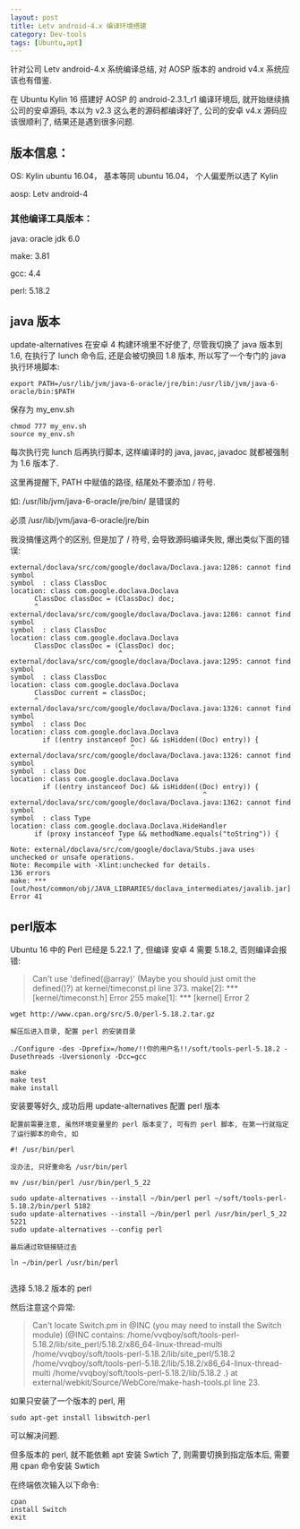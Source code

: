 ```yaml
---
layout: post
title: Letv android-4.x 编译环境搭建
category: Dev-tools
tags: [Ubuntu,apt]
---
```


针对公司 Letv android-4.x 系统编译总结, 对 AOSP 版本的 android v4.x 系统应该也有借鉴.

在 Ubuntu Kylin 16 搭建好 AOSP 的 android-2.3.1_r1 编译环境后, 就开始继续搞公司的安卓源码, 本以为 v2.3 这么老的源码都编译好了, 公司的安卓 v4.x 源码应该很顺利了, 结果还是遇到很多问题.

## 版本信息：
OS: Kylin ubuntu 16.04， 基本等同 ubuntu 16.04， 个人偏爱所以选了 Kylin

aosp: Letv android-4

### 其他编译工具版本：
java: oracle jdk 6.0

make: 3.81

gcc: 4.4

perl: 5.18.2

## java 版本

update-alternatives 在安卓 4 构建环境里不好使了, 尽管我切换了 java 版本到 1.6, 在执行了 lunch 命令后, 还是会被切换回 1.8 版本, 所以写了一个专门的 java 执行环境脚本:

```shell
export PATH=/usr/lib/jvm/java-6-oracle/jre/bin:/usr/lib/jvm/java-6-oracle/bin:$PATH
```

保存为 my_env.sh

```shell
chmod 777 my_env.sh
source my_env.sh
```

每次执行完 lunch 后再执行脚本, 这样编译时的 java, javac, javadoc 就都被强制为 1.6 版本了.

这里再提醒下, PATH 中赋值的路径, 结尾处不要添加 / 符号.

如: /usr/lib/jvm/java-6-oracle/jre/bin/ 是错误的

必须 /usr/lib/jvm/java-6-oracle/jre/bin

我没搞懂这两个的区别, 但是加了 / 符号, 会导致源码编译失败, 爆出类似下面的错误:

```shell
external/doclava/src/com/google/doclava/Doclava.java:1286: cannot find symbol
symbol  : class ClassDoc
location: class com.google.doclava.Doclava
      ClassDoc classDoc = (ClassDoc) doc;
      ^
external/doclava/src/com/google/doclava/Doclava.java:1286: cannot find symbol
symbol  : class ClassDoc
location: class com.google.doclava.Doclava
      ClassDoc classDoc = (ClassDoc) doc;
                           ^
external/doclava/src/com/google/doclava/Doclava.java:1295: cannot find symbol
symbol  : class ClassDoc
location: class com.google.doclava.Doclava
      ClassDoc current = classDoc;
      ^
external/doclava/src/com/google/doclava/Doclava.java:1326: cannot find symbol
symbol  : class Doc
location: class com.google.doclava.Doclava
        if ((entry instanceof Doc) && isHidden((Doc) entry)) {
                              ^
external/doclava/src/com/google/doclava/Doclava.java:1326: cannot find symbol
symbol  : class Doc
location: class com.google.doclava.Doclava
        if ((entry instanceof Doc) && isHidden((Doc) entry)) {
                                                ^
external/doclava/src/com/google/doclava/Doclava.java:1362: cannot find symbol
symbol  : class Type
location: class com.google.doclava.Doclava.HideHandler
      if (proxy instanceof Type && methodName.equals("toString")) {
                           ^
Note: external/doclava/src/com/google/doclava/Stubs.java uses unchecked or unsafe operations.
Note: Recompile with -Xlint:unchecked for details.
136 errors
make: *** [out/host/common/obj/JAVA_LIBRARIES/doclava_intermediates/javalib.jar] Error 41
```

## perl版本

Ubuntu 16 中的 Perl 已经是 5.22.1 了, 但编译 安卓 4 需要 5.18.2, 否则编译会报错:

> Can't use 'defined(@array)' (Maybe you should just omit the defined()?) at kernel/timeconst.pl line 373.
make[2]: *** [kernel/timeconst.h] Error 255
make[1]: *** [kernel] Error 2

```shell
wget http://www.cpan.org/src/5.0/perl-5.18.2.tar.gz

解压后进入目录, 配置 perl 的安装目录

./Configure -des -Dprefix=/home/!!你的用户名!!/soft/tools-perl-5.18.2 -Dusethreads -Uversiononly -Dcc=gcc

make
make test
make install
```

安装要等好久, 成功后用 update-alternatives 配置 perl 版本

```shell
配置前需要注意, 虽然环境变量里的 perl 版本变了, 可有的 perl 脚本, 在第一行就指定了运行脚本的命令, 如

#! /usr/bin/perl

没办法, 只好重命名 /usr/bin/perl

mv /usr/bin/perl /usr/bin/perl_5_22

sudo update-alternatives --install ~/bin/perl perl ~/soft/tools-perl-5.18.2/bin/perl 5182
sudo update-alternatives --install ~/bin/perl perl /usr/bin/perl_5_22 5221
sudo update-alternatives --config perl

最后通过软链接链过去

ln ~/bin/perl /usr/bin/perl


```

选择 5.18.2 版本的 perl

然后注意这个异常:

> Can't locate Switch.pm in @INC (you may need to install the Switch module) (@INC contains: /home/vvqboy/soft/tools-perl-5.18.2/lib/site_perl/5.18.2/x86_64-linux-thread-multi /home/vvqboy/soft/tools-perl-5.18.2/lib/site_perl/5.18.2 /home/vvqboy/soft/tools-perl-5.18.2/lib/5.18.2/x86_64-linux-thread-multi /home/vvqboy/soft/tools-perl-5.18.2/lib/5.18.2 .) at external/webkit/Source/WebCore/make-hash-tools.pl line 23.

如果只安装了一个版本的 perl, 用
```shell
sudo apt-get install libswitch-perl
```
可以解决问题.

但多版本的 perl, 就不能依赖 apt 安装 Swtich 了, 则需要切换到指定版本后, 需要用 cpan 命令安装 Swtich

在终端依次输入以下命令:
```shell
cpan
install Switch
exit
```

